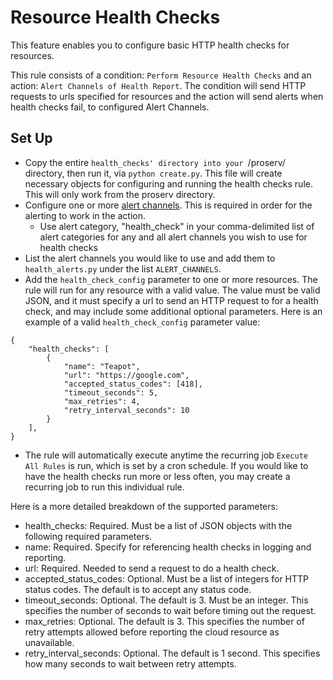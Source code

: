 # Resource Health Checks

This feature enables you to configure basic HTTP health checks for resources. 

This rule consists of a condition: `Perform Resource Health Checks` and an action: `Alert Channels of Health Report`.
The condition will send HTTP requests to urls specified for resources and the action will send alerts when health
checks fail, to configured Alert Channels. 

## Set Up

* Copy the entire `health_checks' directory into your `/proserv/ directory, then run it, via
`python create.py`. This file will create necessary objects for configuring and running the health checks rule. 
This will only work from the proserv directory.  
* Configure one or more [alert channels](http://docs.cloudbolt.io/multi-channel-alerts.html). 
This is required in order for the alerting to work in the action. 
  * Use alert category, "health_check" in your comma-delimited list of alert categories for any
  and all alert channels you wish to use for health checks
* List the alert channels you would like to use and add them to `health_alerts.py`
under the list `ALERT_CHANNELS`. 
* Add the `health_check_config` parameter to one or more resources. 
The rule will run for any resource with a valid value.
The value must be valid JSON, and it must specify a url to send an HTTP request to for a health check, 
and may include some additional optional parameters. 
Here is an example of a valid `health_check_config` parameter value: 
 ```
 {                   
     "health_checks": [
         {
             "name": "Teapot",                   
             "url": "https://google.com",        
             "accepted_status_codes": [418],  
             "timeout_seconds": 5,               
             "max_retries": 4,
             "retry_interval_seconds": 10
         }
     ],
 }
 ```

* The rule will automatically execute anytime the recurring job `Execute All Rules` is run, which is set by a cron schedule. 
If you would like to have the health checks run more or less often, you may create a recurring job to run this individual rule. 

Here is a more detailed breakdown of the supported parameters:

* health_checks: Required. Must be a list of JSON objects with the following required parameters.
* name: Required. Specify for referencing health checks in logging and reporting. 
* url: Required. Needed to send a request to do a health check.
* accepted_status_codes: Optional. Must be a list of integers for HTTP status codes. The default is to accept any status code. 
* timeout_seconds: Optional. The default is 3. Must be an integer. This specifies the number of seconds to wait before timing out the request.
* max_retries: Optional. The default is 3. This specifies the number of retry attempts allowed before reporting the cloud resource as unavailable. 
* retry_interval_seconds: Optional. The default is 1 second. This specifies how many seconds to wait between retry attempts. 

